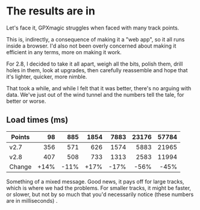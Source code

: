 
# The results are in

Let's face it, GPXmagic struggles when faced with many track points. 

This is, indirectly, a consequence of making it a "web app", so it all runs inside a browser.
I'd also not been overly concerned about making it efficient in any terms, more on making it work.

For 2.8, I decided to take it all apart, weigh all the bits, polish them, drill holes in them, look 
at upgrades, then carefully reassemble and hope that it's lighter, quicker, more nimble.

That took a while, and while I felt that it was better, there's no arguing with data. We've just 
out of the wind tunnel and the numbers tell the tale, for better or worse.

## Load times (ms)

| Points | 98 | 885 | 1854 | 7883 | 23176 | 57784 |
|---|---:|---:|---:|---:|---:|---:|
| v2.7 | 356 | 571 | 626 | 1574 | 5883 | 21965 |
| v2.8 | 407 | 508 | 733 | 1313 | 2583 | 11994 |
| Change | +14% | -11% | +17% | -17% | -56% | -45% | 

Something of a mixed message. Good news, it pays off for large tracks, which is where we had the problems.
For smaller tracks, it might be faster, or slower, but not by so much that you'd necessarily notice (these
 numbers are in milliseconds) .


